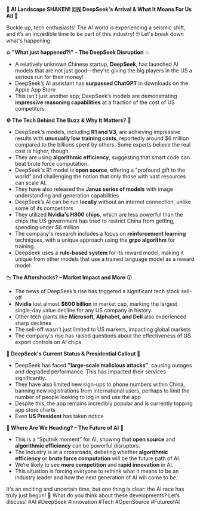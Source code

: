 **🤯 AI Landscape SHAKEN! 🇨🇳 DeepSeek's Arrival & What It Means For Us All** 🚀

Buckle up, tech enthusiasts! The AI world is experiencing a seismic shift, and it’s an incredible time to be part of this industry! 🤓 Let's break down what's happening:

**💥 "What just happened?!" – The DeepSeek Disruption** 💥

*   A relatively unknown Chinese startup, **DeepSeek**, has launched AI models that are not just good—they're giving the big players in the US a serious run for their money!
*   DeepSeek’s AI assistant has **surpassed ChatGPT** in downloads on the Apple App Store
*   This isn't just another app; DeepSeek’s models are demonstrating **impressive reasoning capabilities** at a fraction of the cost of US competitors

**⚙️ The Tech Behind The Buzz & Why It Matters?** 🧠

*   DeepSeek's models, including **R1 and V3**, are achieving impressive results with **unusually low training costs**, reportedly around $6 million compared to the billions spent by others. Some experts believe the real cost is higher, though.
*   They are using **algorithmic efficiency**, suggesting that smart code can beat brute force computation.
*  DeepSeek's R1 model is **open source**, offering a "profound gift to the world" and challenging the notion that only those with vast resources can scale AI.
*   They have also released the **Janus series of models** with image understanding and generation capabilities
*   DeepSeek’s AI can be run **locally** without an internet connection, unlike some of its competitors
*   They utilized **Nvidia's H800 chips**, which are less powerful than the chips the US government has tried to restrict China from getting, spending under $6 million
*   The company's research includes a focus on **reinforcement learning** techniques, with a unique approach using the **grpo algorithm** for training.
*   DeepSeek uses a **rule-based system** for its reward model, making it unique from other models that use a trained language model as a reward model

**📉 The Aftershocks? – Market Impact and More** 😲

*   The news of DeepSeek’s rise has triggered a significant tech stock sell-off
*   **Nvidia** lost almost **$600 billion** in market cap, marking the largest single-day value decline for any US company in history.
*   Other tech giants like **Microsoft, Alphabet, and Dell** also experienced sharp declines
*  The sell-off wasn't just limited to US markets, impacting global markets
*   The company's rise has raised questions about the effectiveness of US export controls on AI chips

**🚨 DeepSeek's Current Status & Presidential Callout 📢**

*   DeepSeek has faced **"large-scale malicious attacks"**, causing outages and degraded performance. This has impacted their services significantly.
*   They have also limited new sign-ups to phone numbers within China, banning new registrations from international users, perhaps to limit the number of people looking to log in and use the app
*   Despite this, the app remains incredibly popular and is currently topping app store charts
*   Even **US President** has taken notice

**🔮 Where Are We Heading? – The Future of AI** 🚀

*   This is a “Sputnik moment” for AI, showing that **open source** and **algorithmic efficiency** can be powerful disruptors.
*   The industry is at a crossroads, debating whether **algorithmic efficiency** or **brute force computation** will be the future path of AI.
*   We’re likely to see **more competition** and **rapid innovation** in AI.
*   This situation is forcing everyone to rethink what it means to be an industry leader and how the next generation of AI will come to be.

It's an exciting and uncertain time, but one thing is clear: the AI race has truly just begun! 🏁 What do you think about these developments? Let’s discuss! #AI #DeepSeek #Innovation #Tech #OpenSource #FutureofAI
